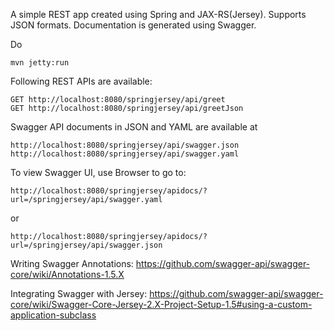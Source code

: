 A simple REST app created using Spring and JAX-RS(Jersey). Supports JSON formats.
Documentation is generated using Swagger. 

Do

    mvn jetty:run
    
Following REST APIs are available:

    GET http://localhost:8080/springjersey/api/greet
    GET http://localhost:8080/springjersey/api/greetJson

Swagger API documents in JSON and YAML are available at

    http://localhost:8080/springjersey/api/swagger.json
    http://localhost:8080/springjersey/api/swagger.yaml

To view Swagger UI, use Browser to go to:

    http://localhost:8080/springjersey/apidocs/?url=/springjersey/api/swagger.yaml
or

    http://localhost:8080/springjersey/apidocs/?url=/springjersey/api/swagger.json

Writing Swagger Annotations: https://github.com/swagger-api/swagger-core/wiki/Annotations-1.5.X


Integrating Swagger with Jersey:
https://github.com/swagger-api/swagger-core/wiki/Swagger-Core-Jersey-2.X-Project-Setup-1.5#using-a-custom-application-subclass